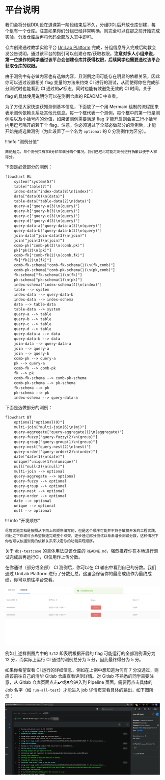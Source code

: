# 平台说明

我们会将分组DDL设在退课第一阶段结束后不久，分组DDL后开放仓库创建，每个组有一个仓库。注意如果你们分组已经非常明确，则完全可以在那之前开始完成实验，分发仓库后再将代码全部放入其中即可。

仓库创建通过教学实验平台 [UniLab Platform](https://lab.cs.tsinghua.edu.cn/unilab) 完成，分组信息导入完成后助教会发公告说明，通过该平台的指引可以创建仓库/获取权限。**注意对多人小组来说，第一位操作的同学通过该平台会创建仓库并获得权限，后续同学也需要通过该平台获取仓库的权限。**

由于测例中有必做内容也有选做内容，且测例之间可能存在明显的依赖关系，因此你可以通过设置相关 flag 变量的方法来约束 CI 进行的测试，从而使得你在完成部分测试时也能看到 CI 通过的✔️标志，同时也能有效避免无效的 CI 时间。关于 flag 的具体使用说明你可以在测例仓库的 README 中查看。

为了方便大家快速获知测例基本信息，下面放了一个用 Mermaid 绘制的流程图来表示测例依赖关系及其他元信息。每一个框代表一个测例，每个框中的第一行是测例名以及小括号内的分值，如果该测例需要满足 flag 才能开启则会第二行小括号内用逗号隔开的若干个 flag。注意，你必须通过了全部必做部分的测例后，才能开始完成选做测例（为此设置了一个名为 `optional` 的 0 分测例作为区分）。

!!!info "测例分值"

    简便起见，每个测例只有拿0分和拿满分两个情况，我们已经尽可能将测例进行拆散以便于大家得分。

下面是必做部分的测例：

```mermaid
flowchart RL
    system["system(5)"]
    table["table(7)"]
    index-data["index-data(8)\n(index)"]
    data["data(0)\n(data)"]
    table-data["table-data(2)\n(data)"]
    query-a["query-a(3)\n(query)"]
    query-b["query-b(3)\n(query)"]
    query-c["query-c(3)\n(query)"]
    query-d["query-d(3)\n(query)"]
    query-data-a["query-data-a(3)\n(query)"]
    query-data-b["query-data-b(3)\n(query)"]
    join-data["join-data(3)\n(join)"]
    join["join(3)\n(join)"]
    comb-pk["comb-pk(2)\n(comb,pk)"]
    pk["pk(2)\n(pk)"]
    comb-fk["comb-fk(2)\n(comb,fk)"]
    fk["fk(2)\n(fk)"]
    comb-fk-schema["comb-fk-schema(1)\n(fk,comb)"]
    comb-pk-schema["comb-pk-schema(1)\n(pk,comb)"]
    fk-schema["fk-schema(1)\n(fk)"]
    pk-schema["pk-schema(1)\n(pk)"]
    index-schema["index-schema(4)\n(index)"]
    table --> system
    index-data --> query-data-b
    index-data --> index-schema
    data --> table-data
    table-data --> system
    query-a --> table
    query-b --> table
    query-c --> table
    query-d --> table
    query-data-a --> data
    query-data-b --> data
    join-data --> query-data-a
    join --> query-a
    join --> query-b
    comb-pk --> query-a
    pk --> query-a
    comb-fk --> comb-pk
    fk --> pk
    comb-fk-schema --> comb-pk-schema
    comb-pk-schema --> pk-schema
    fk-schema --> pk
    pk-schema --> pk
    index-schema --> query-data-a
```

下面是选做部分的测例：

```mermaid
flowchart BT
    optional["optional(0)"]
    multi-join["multi-join(6)\n(mj)"]
    query-aggregate["query-aggregate(1)\n(aggregate)"]
    query-fuzzy["query-fuzzy(2)\n(group)"]
    query-group["query-group(1)\n(group)"]
    query-nest["query-nest(2)\n(nest)"]
    query-order["query-order(2)\n(order)"]
    date["date(1)\n(date)"]
    unique["unique(1)\n(unique)"]
    null["null(2)\n(null)"]
    multi-join --> optional
    query-aggregate --> optional
    query-fuzzy --> optional
    query-group --> optional
    query-nest --> optional
    query-order --> optional
    date --> optional
    unique --> optional
    null --> optional
```


!!! info "开发顺序"

    尽管实验文档是按照从下而上的顺序编写的，但是这个顺序可能并不符合敏捷开发的工程实践，相比之下你或许会希望快速完成整个框架，逐步通过部分测试以渐渐增长测试分数，这种情况下你也可以依据测例的依赖关系来决定你的功能实现顺序。

关于 `dbs-testcase` 的具体用法见该仓库的 `README.md`，强烈推荐你在本地进行测试完成后再运行CI，CI仅用作上传分数。

在你通过（部分或全部） CI 测例后，你可以在 CI 输出中看到自己的分数。我们通过 UniLab Platform 进行了分数汇总，这里会保留你的最高成绩作为最终成绩，你可以前往平台查看。

![Unilab Web 页面](unilab.png)

例如上述样例图片中的 `5/12` 即表明根据开启的 flag 可能运行的全部测例满分为 12 分，而实际上运行 CI 通过的测例总分为 5 分，因此最终得分为 5 分。

如果你希望查看 CI 运行的详细信息，例如在上例中想知道为何有 7 分没通过，则应该前往自己的清华 Gitlab 仓库查看评测详情。对 Gitlab 不熟悉的同学需要注意，从 Gitlab 仓库页面点击✔️或❌会进入到 Pipeline 页面，需要再点击具体的 Job 名字（如 `run-all-test`）才能进入 job 详情页查看具体的输出，如下图所示：

![Job 详情页面](job.png)
